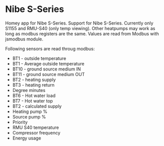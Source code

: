 # Nibe S-Series

Homey app for Nibe S-Series.
Support for Nibe S-Series. Currently only S1155 and RMU-S40 (only temp viewing). Other heatpumps may work as long as modbus registers are the same.
Values are read from Modbus with jsmodbus module.

Following sensors are read throug modbus:
 - BT1 - outside temperature
 - BT1 - Average outside temperature
 - BT10 - ground source medium IN
 - BT11 - ground source medium OUT
 - BT2 - heating supply
 - BT3 - heating return
 - Degree minutes 
 - BT6 - Hot water load
 - BT7 - Hot water top
 - BT2 - calculated supply
 - Heating pump % 
 - Source pump %
 - Priority
 - RMU S40 temperature
 - Compressor frequency
 - Energy usage